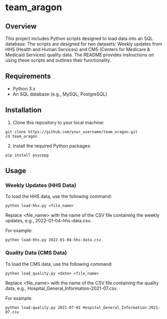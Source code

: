 # team_aragon

## Overview
This project includes Python scripts designed to load data into an SQL database. The scripts are designed for two datasets: Weekly updates from HHS (Health and Human Services) and CMS (Centers for Medicare & Medicaid Services) quality data. The README provides instructions on using these scripts and outlines their functionality.

## Requirements
- Python 3.x
- An SQL database (e.g., MySQL, PostgreSQL)

## Installation
1. Clone this repository to your local machine:
```
git clone https://github.com/your_username/team_aragon.git
cd team_aragon
```
2. Install the required Python packages:
```
pip install psycopg
```
## Usage

### Weekly Updates (HHS Data)

To load the HHS data, use the following command:

```
python load-hhs.py <file_name>
```
Replace <file_name> with the name of the CSV file containing the weekly updates, e.g., 2022-01-04-hhs-data.csv.

For example: 
```
python load-hhs.py 2022-01-04-hhs-data.csv
```

### Quality Data (CMS Data)

To load the CMS data, use the following command:
```
python load_quality.py <date> <file_name>
```
Replace <file_name> with the name of the CSV file containing the quality data, e.g., Hospital_General_Information-2021-07.csv.

For example:
```
python load-quality.py 2021-07-01 Hospital_General_Information-2021-07.csv
```


